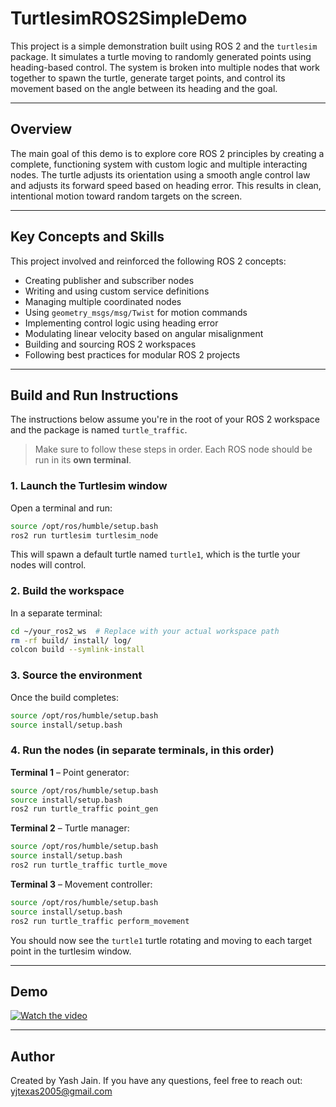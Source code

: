 # TurtlesimROS2SimpleDemo

This project is a simple demonstration built using ROS 2 and the `turtlesim` package. It simulates a turtle moving to randomly generated points using heading-based control. The system is broken into multiple nodes that work together to spawn the turtle, generate target points, and control its movement based on the angle between its heading and the goal.

---

## Overview

The main goal of this demo is to explore core ROS 2 principles by creating a complete, functioning system with custom logic and multiple interacting nodes. The turtle adjusts its orientation using a smooth angle control law and adjusts its forward speed based on heading error. This results in clean, intentional motion toward random targets on the screen.

---

## Key Concepts and Skills

This project involved and reinforced the following ROS 2 concepts:

- Creating publisher and subscriber nodes
- Writing and using custom service definitions
- Managing multiple coordinated nodes
- Using `geometry_msgs/msg/Twist` for motion commands
- Implementing control logic using heading error
- Modulating linear velocity based on angular misalignment
- Building and sourcing ROS 2 workspaces
- Following best practices for modular ROS 2 projects

---

## Build and Run Instructions

The instructions below assume you're in the root of your ROS 2 workspace and the package is named `turtle_traffic`.

> Make sure to follow these steps in order. Each ROS node should be run in its **own terminal**.

### 1. Launch the Turtlesim window

Open a terminal and run:

```bash
source /opt/ros/humble/setup.bash
ros2 run turtlesim turtlesim_node
````
This will spawn a default turtle named `turtle1`, which is the turtle your nodes will control.


### 2. Build the workspace

In a separate terminal:

```bash
cd ~/your_ros2_ws  # Replace with your actual workspace path
rm -rf build/ install/ log/
colcon build --symlink-install
```

### 3. Source the environment

Once the build completes:

```bash
source /opt/ros/humble/setup.bash
source install/setup.bash
```

### 4. Run the nodes (in separate terminals, in this order)

**Terminal 1** – Point generator:

```bash
source /opt/ros/humble/setup.bash
source install/setup.bash
ros2 run turtle_traffic point_gen
```

**Terminal 2** – Turtle manager:

```bash
source /opt/ros/humble/setup.bash
source install/setup.bash
ros2 run turtle_traffic turtle_move
```

**Terminal 3** – Movement controller:

```bash
source /opt/ros/humble/setup.bash
source install/setup.bash
ros2 run turtle_traffic perform_movement
```

You should now see the `turtle1` turtle rotating and moving to each target point in the turtlesim window.

---

## Demo

[![Watch the video](https://img.youtube.com/vi/OsrQ6XKVt9E/hqdefault.jpg)](https://youtu.be/OsrQ6XKVt9E)

---

## Author

Created by Yash Jain. If you have any questions, feel free to reach out: [yjtexas2005@gmail.com](mailto:yjtexas2005@gmail.com)


